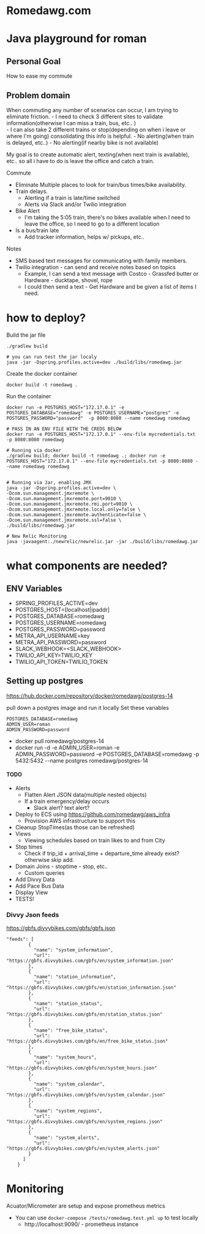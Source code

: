 # Romedawg.com

# Java playground for roman

## Personal Goal
How to ease my commute

## Problem domain
When commuting any number of scenarios can occur, I am trying to eliminate  friction.
    - I need to check 3 different sites to validate information(otherwise I can miss a train, bus, etc.. )  
    - I can also take 2 different trains or stop(depending on when i leave or where I'm going) consolidating this info is helpful.
    - No alerting(when train is delayed, etc..)
    - No alerting(if nearby bike is not available)

My goal is to create automatic alert, texting(when next train is available), etc.. so all i have to do is leave the office and 
catch a train.

Commute
 - Eliminate Multiple places to look for train/bus times/bike availability.
 - Train delays.
   - Alerting if a train is late/time switched
   - Alerts via Slack and/or Twilio integration
 - Bike Alert
   - I'm taking the 5:05 train, there's no bikes available when I need to leave the office, so I need to go to a different location
 - Is a bus/train late
   - Add tracker information, helps w/ pickups, etc..

Notes
 - SMS based text messages for communicating with family members.
 - Twilio integration -  can send and receive notes based on topics
   - Example, I can send a text message with Costco - Grassfed butter or Hardware - ducktape, shovel, rope
   - I could then send a text - Get Hardware and be given a list of items I need.
   

# how to deploy?
Build the jar file
```
./gradlew build

# you can run test the jar localy
java -jar -Dspring.profiles.active=dev ./build/libs/romedawg.jar

```

Create the docker container
```
docker build -t romedawg .
```

Run the container
```
docker run -e POSTGRES_HOST="172.17.0.1" -e POSTGRES_DATABASE="romedawg" -e POSTGRES_USERNAME="postgres" -e POSTGRES_PASSWORD="password"  -p 8080:8080 --name romedawg romedawg

# PASS IN AN ENV FILE WITH THE CREDS BELOW
docker run -e POSTGRES_HOST="172.17.0.1" --env-file mycredentials.txt -p 8080:8080 romedawg

# Running via docker
./gradlew build; docker build -t romedawg .; docker run -e POSTGRES_HOST="172.17.0.1" --env-file mycredentials.txt -p 8080:8080 --name romedawg romedawg


# Running via Jar, enabling JMX
java -jar -Dspring.profiles.active=dev \
-Dcom.sun.management.jmxremote \
-Dcom.sun.management.jmxremote.port=9010 \
-Dcom.sun.management.jmxremote.rmi.port=9010 \
-Dcom.sun.management.jmxremote.local.only=false \
-Dcom.sun.management.jmxremote.authenticate=false \
-Dcom.sun.management.jmxremote.ssl=false \
./build/libs/romedawg.jar

# New Relic Monitoring
java -javaagent:./newrelic/newrelic.jar -jar ./build/libs/romedawg.jar
```

# what components are needed?

## ENV Variables
- SPRING_PROFILES_ACTIVE=dev
- POSTGRES_HOST=[localhost|ipaddr]
- POSTGRES_DATABASE=romedawg 
- POSTGRES_USERNAME=romedawg 
- POSTGRES_PASSWORD=password 
- METRA_API_USERNAME=key 
- METRA_API_PASSWORD=password
- SLACK_WEBHOOK=<SLACK_WEBHOOK>
- TWILIO_API_KEY=TWILIO_KEY
- TWILIO_API_TOKEN=TWILIO_TOKEN


## Setting up postgres
https://hub.docker.com/repository/docker/romedawg/postgres-14

pull down a postgres image and run it locally
Set these variables
```
POSTGRES_DATABASE=romedawg 
ADMIN_USER=roman
ADMIN_PASSWORD=password
```
 - docker pull romedawg/postgres-14
 - docker run -d -e ADMIN_USER=roman -e ADMIN_PASSWORD=password -e POSTGRES_DATABASE=romedawg -p 5432:5432 --name postgres romedawg/postgres-14


#### TODO
- Alerts
    - Flatten Alert JSON data(multiple nested objects)
    - If a train emergency/delay occurs
      - Slack alert? text alert?
- Deploy to ECS using https://github.com/romedawg/aws_infra
  - Provision AWS infrastructure to support this
- Cleanup StopTimes(as those can be refreshed)
- Views
    - Viewing schedules based on train likes to and from City
- Stop times
   - Check if trip_id + arrival_time + departure_time already exist? otherwise skip add.
- Domain Joins - stoptime - stop, etc..
  - Custom queries
- Add Divvy Data
- Add Pace Bus Data
- Display View
- TESTS!

### Divvy Json feeds
https://gbfs.divvybikes.com/gbfs/gbfs.json
```
"feeds": [
        {
          "name": "system_information",
          "url": "https://gbfs.divvybikes.com/gbfs/en/system_information.json"
        },
        {
          "name": "station_information",
          "url": "https://gbfs.divvybikes.com/gbfs/en/station_information.json"
        },
        {
          "name": "station_status",
          "url": "https://gbfs.divvybikes.com/gbfs/en/station_status.json"
        },
        {
          "name": "free_bike_status",
          "url": "https://gbfs.divvybikes.com/gbfs/en/free_bike_status.json"
        },
        {
          "name": "system_hours",
          "url": "https://gbfs.divvybikes.com/gbfs/en/system_hours.json"
        },
        {
          "name": "system_calendar",
          "url": "https://gbfs.divvybikes.com/gbfs/en/system_calendar.json"
        },
        {
          "name": "system_regions",
          "url": "https://gbfs.divvybikes.com/gbfs/en/system_regions.json"
        },
        {
          "name": "system_alerts",
          "url": "https://gbfs.divvybikes.com/gbfs/en/system_alerts.json"
        }
      ]
    }
```

# Monitoring
Acuator/Micrometer are setup and expose prometheus metrics

 - You can use `docker-compose /tests/romedawg.test.yml up` to test locally
   - http://localhost:9090/ - prometheus instance